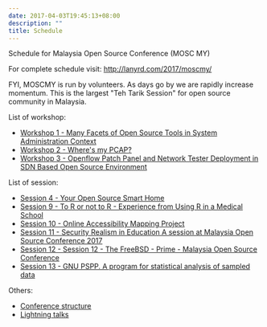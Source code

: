 ```yaml
---
date: 2017-04-03T19:45:13+08:00
description: ""
title: Schedule
---
```


Schedule for Malaysia Open Source Conference (MOSC MY)

For complete schedule visit:  http://lanyrd.com/2017/moscmy/

FYI, MOSCMY is run by volunteers. As days go by we are rapidly increase momentum. This is the largest "Teh Tarik Session" for open source community in Malaysia.

List of workshop:

* [Workshop 1 - Many Facets of Open Source Tools in System Administration Context](/workshop-1-many-facets-of-open-source-tools-in-system-administration-context)
* [Workshop 2 - Where's my PCAP?](/workshop-2-wheres-my-pcap-malaysia-open-source-conference-2017)
* [Workshop 3 - Openflow Patch Panel and Network Tester Deployment in SDN Based Open Source Environment](/workshop-3-openflow-patch-panel-and-network-tester-deployment-in-sdn-based-open-source-environment)

List of session:

* [Session 4 - Your Open Source Smart Home](/session-4-your-open-source-smart-home)
* [Session 9 - To R or not to R - Experience from Using R in a Medical School](/session-9-to-r-or-not-to-r-experience-from-using-r-in-a-medical-school-moscmy2017)
* [Session 10 - Online Accessibility Mapping Project](/session-10-online-accessibility-mapping-project-moscmy2017)
* [Session 11 - Security Realism in Education A session at Malaysia Open Source Conference 2017](/session-11-security-realism-in-education-a-session-at-malaysia-open-source-conference-2017-moscmy-2017)
* [Session 12 - Session 12 - The FreeBSD - Prime - Malaysia Open Source Conference](/session-12-the-freebsd-prime-malaysia-open-source-conference-moscmy-2017)
* [Session 13 - GNU PSPP. A program for statistical analysis of sampled data](/session-13-gnu-pspp-a-program-for-statistical-analysis-of-sampled-data)


Others:

* [Conference structure](/conference-structure-mosc-my)
* [Lightning talks](/lightning-talk-during-moscmy-2017)